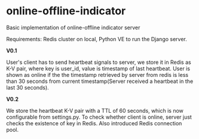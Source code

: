 # online-offline-indicator
Basic implementation of online-offline indicator server

Requirements: Redis cluster on local, Python VE to run the Django server.

**V0.1**

User's client has to send heartbeat signals to server, we store it in Redis as K-V pair, where key is user_id, value is timestamp of last heartbeat.
User is shown as online if the the timestamp retrieved by server from redis is less than 30 seconds from current timestamp(Server received a heartbeat in the last 30 seconds).

**V0.2**

We store the heartbeat K-V pair with a TTL of 60 seconds, which is now configurable from settings.py. To check whether client is online, server just checks 
the existence of key in Redis. Also introduced Redis connection pool.

